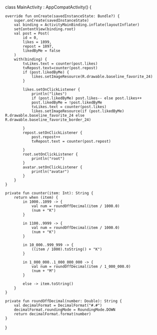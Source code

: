 


class MainActivity : AppCompatActivity() {

    override fun onCreate(savedInstanceState: Bundle?) {
        super.onCreate(savedInstanceState)
        val binding = ActivityMainBinding.inflate(layoutInflater)
        setContentView(binding.root)
        val post = Post(
            id = 0,
            likes = 1899,
            repost = 1897,
            likedByMe = false
        )
        with(binding) {
            tvLikes.text = counter(post.likes)
            tvRepost.text=counter(post.repost)
            if (post.likedByMe) {
                likes.setImageResource(R.drawable.baseline_favorite_24)
            }

            likes.setOnClickListener {
                println("likes")
                if (post.likedByMe) post.likes-- else post.likes++
                post.likedByMe = !post.likedByMe
                tvLikes.text = counter(post.likes)
                likes.setImageResource(if (post.likedByMe) R.drawable.baseline_favorite_24 else R.drawable.baseline_favorite_border_24)

            }
            repost.setOnClickListener {
                post.repost++
                tvRepost.text = counter(post.repost)

            }
            root.setOnClickListener {
                println("root")
            }
            avatar.setOnClickListener {
                println("avatar")
            }
        }
    }

    private fun counter(item: Int): String {
        return when (item) {
            in 1000..1099 -> {
                val num = roundOffDecimal(item / 1000.0)
                (num + "K")
            }

            in 1100..9999 -> {
                val num = roundOffDecimal(item / 1000.0)
                (num + "K")
            }

            in 10_000..999_999 -> {
                ((item / 1000).toString() + "K")
            }

            in 1_000_000..1_000_000_000 -> {
                val num = roundOffDecimal(item / 1_000_000.0)
                (num + "M")
            }

            else -> item.toString()
        }
    }

    private fun roundOffDecimal(number: Double): String {
        val decimalFormat = DecimalFormat("#.#")
        decimalFormat.roundingMode = RoundingMode.DOWN
        return decimalFormat.format(number)
    }

}

